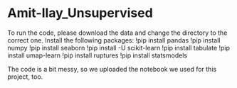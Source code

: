 # Amit-Ilay_Unsupervised

To run the code, please download the data and change the directory to the correct one.
Install the following packages:
  !pip install pandas
  !pip install numpy
  !pip install seaborn
  !pip install -U scikit-learn
  !pip install tabulate
  !pip install umap-learn
  !pip install ruptures
  !pip install statsmodels

The code is a bit messy, so we uploaded the notebook we used for this project, too.
